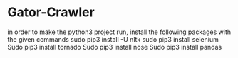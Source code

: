 # Gator-Crawler

in order to make the python3 project run, install the following packages with the given commands
sudo pip3 install -U nltk
sudo pip3 install selenium
Sudo pip3 install tornado
Sudo pip3 install nose
Sudo pip3 install pandas

